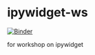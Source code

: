 # ipywidget-ws
[![Binder](https://mybinder.org/badge_logo.svg)](https://mybinder.org/v2/gh/https%3A%2F%2Fmybinder.org%2Fv2%2Fgh%2FXilorole%2Fipywidget-ws%2FHEAD/HEAD)

for workshop on ipywidget
